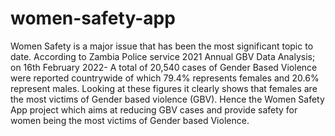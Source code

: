 # women-safety-app
Women Safety is a major issue that has been the most significant topic to date. According to Zambia Police service 2021 Annual GBV Data Analysis; on 16th February 2022- A total of 20,540 cases of Gender Based Violence were reported countrywide of which 79.4% represents females and 20.6% represent males. Looking at these figures it clearly shows that females are the most victims of Gender based violence (GBV). Hence the Women Safety App project which aims at reducing GBV cases and provide safety for women being the most victims of Gender based Violence.
